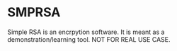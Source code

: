 # SMPRSA
 Simple RSA is an encrpytion software. It is meant as a demonstration/learning tool. NOT FOR REAL USE CASE.
